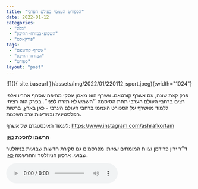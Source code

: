 ```yaml
---
title: "הספורט העממי בעולם הערבי"
date: 2022-01-12
categories: 
 - "בלוג"
 - "השבוע-במזרח-התיכון"
 - "פודקאסט"
tags: 
 - "אשרף-קורטאם"
 - "המזרח-התיכון"
 - "ספורט"
layout: "post"
---
```


![]({{ site.baseurl }}/assets/img/2022/01/220112_sport.jpeg){:width="1024"}

פרק קצת שונה, עם אשרף קורטאם. אשרף הוא מאמן עסקי מחיפה שסחף אחריו אלפי רצים ברחבי העולם הערבי תחת הסיסמה ״השמש לא תזרח לפני״. בפרק הזה רציתי ללמוד מאשרף על הספורט העממי ברחבי העולם הערבי - כאן בארץ, ברשות הפלסטינית ובמדינות ערב השכנות. 

לעמוד האינסטגרם של אשרף: [<https://www.instagram.com/ashrafkortam>](https://www.instagram.com/ashrafkortam)

**הרשמו להסכת [כאן](https://anchor.fm/hashavua)**

 ד״ר ירון פרידמן וצוות המומחים שאיתו מפרסמים גם סקירת חדשות שבועית בניוזלטר שבועי. ארכיון הניוזלטר וההרשמה [כאן](https://us7.campaign-archive.com/home/?u=11fe1442157d219f56c36d2a9&id=e0b5399e69).

<audio controls src="https://d3ctxlq1ktw2nl.cloudfront.net/staging/2022-0-12/242045320-44100-2-6463e805a3e7b.m4a" class=" wp-block-audio"></audio>
